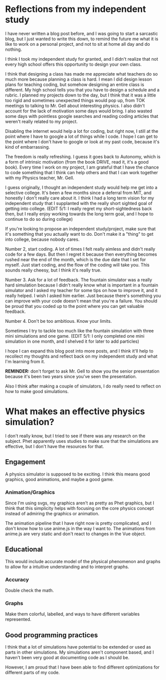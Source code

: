 # Reflections from my independent study

I have never written a blog post before, and I was going to start a sarcastic blog, but I just wanted to write this down, to remind the future me what it is like to work on a personal project, and not to sit at home all day and do nothing. 

I think I took my independent study for granted, and I didn't realize that not every high school offers this opportunity to design your own class. 

I think that designing a class has made me appreciate what teachers do so much more because planning a class is hard. I mean I did design lesson plans for teaching coding, but somehow designing an entire class is different. My high school tells you that you have to design a schedule and a rubric. I planned my projects down to the day, but I think that it was a little too rigid and sometimes unexpected things would pop up, from TOK meetings to talking to Mr. Gell about interesting physics. I also didn't account for the lack of motivation some days would bring. I also wasted some days with pointless google searches and reading coding articles that weren't really related to my project.

Disabling the internet would help a lot for coding, but right now, I still at the point where I have to google a lot of things while I code. I hope I can get to the point where I don't have to google or look at my past code, because it's kind of embarrassing. 

The freedom is really refreshing. I guess it goes back to Autonomy, which is a form of intrinsic motivation (from the book DRIVE, read it, it's a good book). Every time I work on my project, I am grateful that I have the chance to code something that I think can help others and that I can work together with my Physics teacher, Mr. Gell.

I guess originally, I thought an independent study would help me get into a selective college. It's been a few months since a deferral from MIT, and honestly I don't really care about it. I think I had a long term vision for my independent study that I supplanted with the really short sighted goal of getting into college. (EDIT 5/1: I really regret my short-sightedness back then, but I really enjoy working towards the long term goal, and I hope to continue to do so during college)

If you're looking to propose an independent study/project, make sure that it's something that you actually want to do. Don't make it a "thing" to get into college, because nobody cares. 

Number 2, start coding. A lot of times I felt really aimless and didn't really code for a few days. But then I regret it because then everything becomes rushed near the end of the month, which is the due date that I set for myself. Just start coding, and the flow of the coding will take you. This sounds really cheesy, but I think it's really true.

Number 3. Ask for a lot of feedback. The fountain simulator was a really hard simulation because I didn't really know what is important in a fountain simulator and I asked my teacher for some tips on how to improve it, and it really helped. I wish I asked him earlier. Just because there's something you can improve with your code doesn't mean that you're a failure. You should be proud that you coded up to the point where you can get valuable feedback.

Number 4. Don't be too ambitious. Know your limits. 

Sometimes I try to tackle too much like the fountain simulation with three mini simulations and one game. (EDIT 5/1: I only completed one mini simulation in one month, and I shelved it for later to add particles)

I hope I can expand this blog post into more posts, and I think it'll help to recollect my thoughts and reflect back on my independent study and what I'm learning from it. 

**REMINDER:** don't forget to ask Mr. Gell to show you the senior presentation because it's been two years since you've seen the presentation.

Also I think after making a couple of simulators, I do really need to reflect on how to make good simulations. 

# What makes an effective physics simulation?

I don't really know, but I tried to see if there was any research on the subject. Phet apparently uses studies to make sure that the simulations are effective, but I don't have the resources for that. 

## Engagement

A physics simulator is supposed to be exciting. I think this means good graphics, good animations, and maybe a good game. 

### Animation/Graphics

Since I'm using svgs, my graphics aren't as pretty as Phet graphics, but I think that this simplicity helps with focusing on the core physics concept instead of admiring the graphics or animation. 

The animation pipeline that I have right now is pretty complicated, and I don't know how to use anime.js in the way I want to. The animations from anime.js are very static and don't react to changes in the Vue object. 

## Educational

This would include accurate model of the physical phenomenon and graphs to allow for a intuitive understanding and to interpret graphs.

### Accuracy

Double check the math. 

### Graphs

Make them colorful, labelled, and ways to have different variables represented. 

## Good programming practices

I think that a lot of simulations have potential to be extended or used as parts in other simulations. My simulations aren't component based, and I haven't been very good at documenting code as I should be. 

However, I am proud that I have been able to find different optimizations for different parts of my code. 
